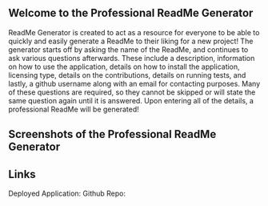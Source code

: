 ## Welcome to the Professional ReadMe Generator

ReadMe Generator is created to act as a resource for everyone to be able to quickly and easily generate a ReadMe to their liking for a new project! The generator starts off by asking the name of the ReadMe, and continues to ask various questions afterwards. These include a description, information on how to use the application, details on how to install the application, licensing type, details on the contributions, details on running tests, and lastly, a github username along with an email for contacting purposes. Many of these questions are required, so they cannot be skipped or will state the same question again until it is answered. Upon entering all of the details, a professional ReadMe will be generated!

## Screenshots of the Professional ReadMe Generator


## Links

Deployed Application: 
Github Repo: 